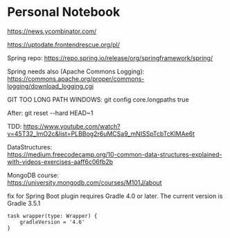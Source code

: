 # Personal Notebook

https://news.ycombinator.com/

https://uptodate.frontendrescue.org/pl/

Spring repo:
https://repo.spring.io/release/org/springframework/spring/

Spring needs also (Apache Commons Logging): 
https://commons.apache.org/proper/commons-logging/download_logging.cgi


GIT TOO LONG PATH WINDOWS: git config core.longpaths true

After: git reset --hard HEAD~1

TDD:
https://www.youtube.com/watch?v=45T32_ImO2c&list=PLBBog2r6uMCSa9_mNISSpTcbTcKlMAe6t

DataStructures: <br> 
https://medium.freecodecamp.org/10-common-data-structures-explained-with-videos-exercises-aaff6c06fb2b

MongoDB course: <br> 
https://university.mongodb.com/courses/M101J/about

fix for Spring Boot plugin requires Gradle 4.0 or later. The current version is Gradle 3.5.1
```
task wrapper(type: Wrapper) {
	gradleVersion = '4.6'
}
```
